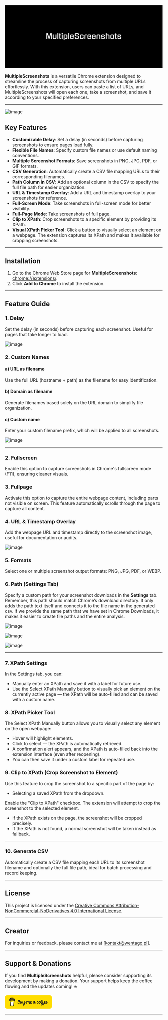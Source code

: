 ![Extension logo](icons/logo.png)

**MultipleScreenshots** is a versatile Chrome extension designed to streamline the process of capturing screenshots from multiple URLs effortlessly. With this extension, users can paste a list of URLs, and MultipleScreenshots will open each one, take a screenshot, and save it according to your specified preferences.

---

![image](https://github.com/user-attachments/assets/8391f7cd-55e9-4e61-9340-2c77aabfaee3)

## Key Features

- **Customizable Delay**: Set a delay (in seconds) before capturing screenshots to ensure pages load fully.
- **Flexible File Names**: Specify custom file names or use default naming conventions.
- **Multiple Screenshot Formats**: Save screenshots in PNG, JPG, PDF, or GIF formats.
- **CSV Generation**: Automatically create a CSV file mapping URLs to their corresponding filenames.
- **Path Column in CSV**: Add an optional column in the CSV to specify the full file path for easier organization.
- **URL & Timestamp Overlay**: Add a URL and timestamp overlay to your screenshots for reference.
- **Full-Screen Mode**: Take screenshots in full-screen mode for better visibility.
- **Full-Page Mode**: Take screenshots of full page.
- **Clip to XPath**: Crop screenshots to a specific element by providing its XPath.
- **Visual XPath Picker Tool**: Click a button to visually select an element on a webpage. The extension captures its XPath and makes it available for cropping screenshots.
---

## Installation

1. Go to the Chrome Web Store page for **MultipleScreenshots**:
   [chrome://extensions/](https://chromewebstore.google.com/detail/multiplescreenshots/gbgeckhegkbgdlfpcgjdhdckdfcimmbc).
2. Click **Add to Chrome** to install the extension.

---

## Feature Guide

### 1. Delay
<p>Set the delay (in seconds) before capturing each screenshot. Useful for pages that take longer to load.</p>

![image](https://github.com/user-attachments/assets/8ba75050-5d9d-4de1-aac5-70cf888dea90)

### 2. Custom Names

#### a) URL as filename
<p>Use the full URL (hostname + path) as the filename for easy identification.</p>

#### b) Domain as filename
<p>Generate filenames based solely on the URL domain to simplify file organization.</p>

#### c) Custom name
<p>Enter your custom filename prefix, which will be applied to all screenshots.</p>

![image](https://github.com/user-attachments/assets/85fbdd66-2f22-44e4-896d-da608f6f5ee1)

---

### 2. Fullscreen
<p>Enable this option to capture screenshots in Chrome's fullscreen mode (F11), ensuring cleaner visuals.</p>

### 3. Fullpage
<p>Activate this option to capture the entire webpage content, including parts not visible on screen. This feature automatically scrolls through the page to capture all content.</p>

### 4. URL & Timestamp Overlay
<p>Add the webpage URL and timestamp directly to the screenshot image, useful for documentation or audits.</p>

![image](https://github.com/user-attachments/assets/bef0017b-2a69-4bf3-a481-65fbda64b4fc)

### 5. Formats
<p>Select one or multiple screenshot output formats: PNG, JPG, PDF, or WEBP.</p>

### 6. Path (Settings Tab)
<p>Specify a custom path for your screenshot downloads in the <strong>Settings</strong> tab. Remember, this path should match Chrome’s download directory. It only adds the path text itself and connects it to the file name in the generated csv. If we provide the same path that we have set in Chrome Downloads, it makes it easier to create file paths and the entire analysis.
 </p>

![image](https://github.com/user-attachments/assets/4e428799-ca28-4d99-84bf-3142170dff01)

![image](https://github.com/user-attachments/assets/2d8e5523-25d2-4c80-a45d-91845c72216e)

![image](https://github.com/user-attachments/assets/a49801ff-4ecd-4254-b942-740d8acbebf0)

---

### 7. XPath Settings
In the Settings tab, you can:
- Manually enter an XPath and save it with a label for future use.
- Use the Select XPath Manually button to visually pick an element on the currently active page — the XPath will be auto-filled and can be saved with a custom name.
  
### 8. XPath Picker Tool
The Select XPath Manually button allows you to visually select any element on the open webpage:
- Hover will highlight elements.
- Click to select — the XPath is automatically retrieved.
- A confirmation alert appears, and the XPath is auto-filled back into the extension interface (even after reopening).
- You can then save it under a custom label for repeated use.
  
### 9. Clip to XPath (Crop Screenshot to Element)
Use this feature to crop the screenshot to a specific part of the page by:
- Selecting a saved XPath from the dropdown.

Enable the "Clip to XPath" checkbox. The extension will attempt to crop the screenshot to the selected element.
- If the XPath exists on the page, the screenshot will be cropped precisely.
- If the XPath is not found, a normal screenshot will be taken instead as fallback.
  
---

### 10. Generate CSV
<p>Automatically create a CSV file mapping each URL to its screenshot filename and optionally the full file path, ideal for batch processing and record keeping.</p>

---

## License

This project is licensed under the [Creative Commons Attribution-NonCommercial-NoDerivatives 4.0 International License](LICENSE).

---

## Creator
For inquiries or feedback, please contact me at [kontakt@wentago.pl].

---

## Support & Donations

If you find **MultipleScreenshots** helpful, please consider supporting its development by making a donation. Your support helps keep the coffee flowing and the updates coming! ☕

<a href="https://buymeacoffee.com/skolmowski" target="_blank">
  <img src="icons/bmc-button.png" alt="Buy Me a Coffee" style="width: 150px; height: auto;">
</a>

---
